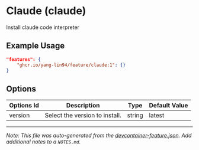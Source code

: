 
# Claude (claude)

Install claude code interpreter

## Example Usage

```json
"features": {
    "ghcr.io/yang-lin94/feature/claude:1": {}
}
```

## Options

| Options Id | Description | Type | Default Value |
|-----|-----|-----|-----|
| version | Select the version to install. | string | latest |



---

_Note: This file was auto-generated from the [devcontainer-feature.json](https://github.com/yang-lin94/feature/blob/main/src/claude/devcontainer-feature.json).  Add additional notes to a `NOTES.md`._
